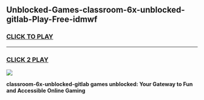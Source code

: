 
## Unblocked-Games-classroom-6x-unblocked-gitlab-Play-Free-idmwf
<h3>
<a href="https://premium76.site?title=classroom-6x-unblocked-gitlab&ref=21A">CLICK TO PLAY</a></h3>
<hr>

<h3>
<a href="https://premium76.site?title=classroom-6x-unblocked-gitlab&ref=21A">CLICK 2 PLAY</a>
  
</h3>

<a href="https://premium76.site?title=classroom-6x-unblocked-gitlab&ref=21A"><img src="https://clearcache.store/games.png"></a>


**classroom-6x-unblocked-gitlab games unblocked: Your Gateway to Fun and Accessible Online Gaming**
